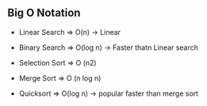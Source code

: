 ## Big O Notation

- Linear Search => O(n) -> Linear
- Binary Search => O(log n) -> Faster thatn Linear search

- Selection Sort => O (n2)
- Merge Sort => O (n log n)
- Quicksort => O(log n) -> popular faster than merge sort
